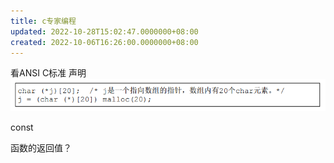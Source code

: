 ```yaml
---
title: c专家编程
updated: 2022-10-28T15:02:47.0000000+08:00
created: 2022-10-06T16:26:00.0000000+08:00
---
```


看ANSI C标准
声明
![image1](../../../resources/image1-37.png)

const

函数的返回值？

